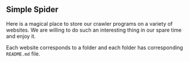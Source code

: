 ## Simple Spider
Here is a magical place to store our crawler programs on a variety of websites. We are willing to do such an interesting thing in our spare time and enjoy it.

Each website corresponds to a folder and each folder has corresponding `README.md` file.

